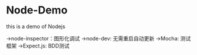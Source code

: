 # Node-Demo
this is a demo of Nodejs

->node-inspector：图形化调试
->node-dev: 无需重启自动更新
->Mocha: 测试框架
->Expect.js: BDD测试 